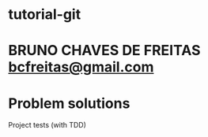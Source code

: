 tutorial-git
============
BRUNO CHAVES DE FREITAS
bcfreitas@gmail.com
=======
Problem solutions
=======
Project tests (with TDD)
